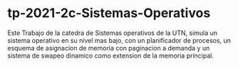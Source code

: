 # tp-2021-2c-Sistemas-Operativos

Este Trabajo de la catedra de Sistemas operativos de la UTN, simula un sistema operativo en su nivel mas bajo, con un planificador de procesos, un esquema de asignacion de memoria con paginacion a demanda y un sistema de swapeo dinamico como extension de la memoria principal.
